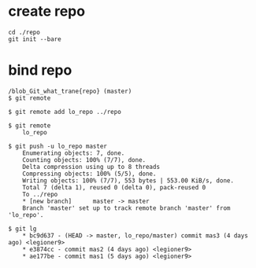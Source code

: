 # create repo

    cd ./repo
    git init --bare

# bind repo

    /blob_Git_what_trane{repo} (master)
    $ git remote

    $ git remote add lo_repo ../repo

    $ git remote
        lo_repo

    $ git push -u lo_repo master
        Enumerating objects: 7, done.
        Counting objects: 100% (7/7), done.
        Delta compression using up to 8 threads
        Compressing objects: 100% (5/5), done.
        Writing objects: 100% (7/7), 553 bytes | 553.00 KiB/s, done.
        Total 7 (delta 1), reused 0 (delta 0), pack-reused 0
        To ../repo
        * [new branch]      master -> master
        Branch 'master' set up to track remote branch 'master' from 'lo_repo'.

    $ git lg
        * bc9d637 - (HEAD -> master, lo_repo/master) commit mas3 (4 days ago) <legioner9>
        * e3874cc - commit mas2 (4 days ago) <legioner9>
        * ae177be - commit mas1 (5 days ago) <legioner9>